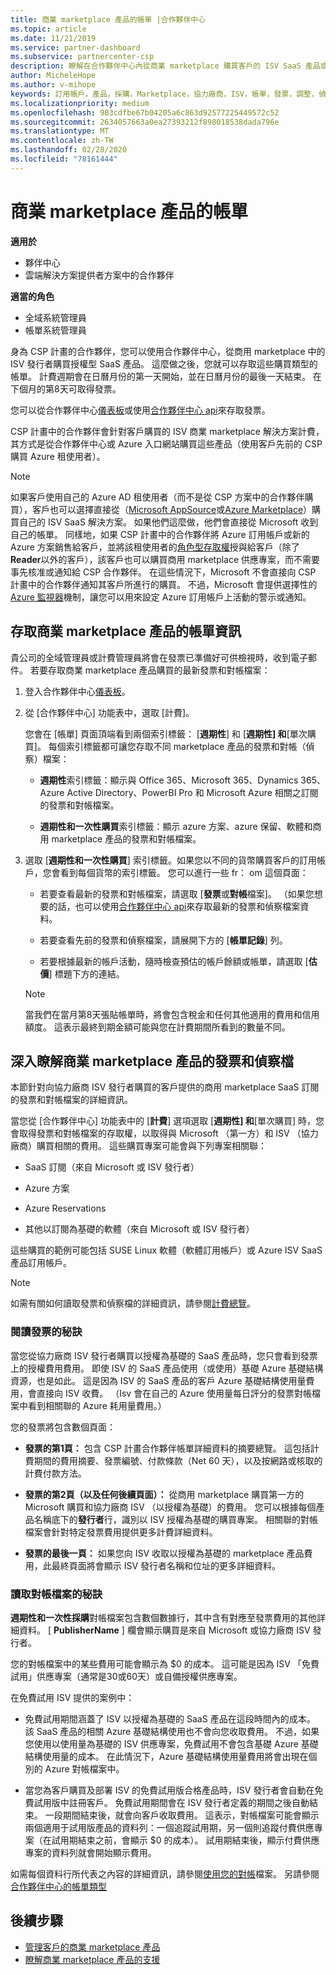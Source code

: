 ```yaml
---
title: 商業 marketplace 產品的帳單 |合作夥伴中心
ms.topic: article
ms.date: 11/21/2019
ms.service: partner-dashboard
ms.subservice: partnercenter-csp
description: 瞭解在合作夥伴中心內從商業 marketplace 購買客戶的 ISV SaaS 產品或訂用帳戶的計費方式。
author: MicheleHope
ms.author: v-mihope
keywords: 訂用帳戶，產品，採購，Marketplace，協力廠商，ISV，帳單，發票，調整，偵察檔案
ms.localizationpriority: medium
ms.openlocfilehash: 983cdfbe67b04205a6c863d92577225449572c52
ms.sourcegitcommit: 2634057663a0ea27393212f898018538dada796e
ms.translationtype: MT
ms.contentlocale: zh-TW
ms.lasthandoff: 02/28/2020
ms.locfileid: "78161444"
---
```

# <a name="billing-for-commercial-marketplace-products"></a>商業 marketplace 產品的帳單

**適用於**

- 夥伴中心
- 雲端解決方案提供者方案中的合作夥伴

**適當的角色**

- 全域系統管理員
- 帳單系統管理員

身為 CSP 計畫的合作夥伴，您可以使用合作夥伴中心，從商用 marketplace 中的 ISV 發行者購買授權型 SaaS 產品。 這麼做之後，您就可以存取這些購買類型的帳單。 計費週期會在日曆月份的第一天開始，並在日曆月份的最後一天結束。 在下個月的第8天可取得發票。

您可以從合作夥伴中心[儀表板](https://partner.microsoft.com/dashboard/)或使用[合作夥伴中心 api](https://docs.microsoft.com/partner-center/develop/)來存取發票。

CSP 計畫中的合作夥伴會針對客戶購買的 ISV 商業 marketplace 解決方案計費，其方式是從合作夥伴中心或 Azure 入口網站購買這些產品（使用客戶先前的 CSP 購買 Azure 租使用者）。

>[!NOTE]
>如果客戶使用自己的 Azure AD 租使用者（而不是從 CSP 方案中的合作夥伴購買），客戶也可以選擇直接從（[Microsoft AppSource](https://appsource.microsoft.com/)或[Azure Marketplace](https://azuremarketplace.microsoft.com/)）購買自己的 ISV SaaS 解決方案。 如果他們這麼做，他們會直接從 Microsoft 收到自己的帳單。 同樣地，如果 CSP 計畫中的合作夥伴將 Azure 訂用帳戶或新的 Azure 方案銷售給客戶，並將該租使用者的[角色型存取權](https://docs.microsoft.com/azure/role-based-access-control/built-in-roles)授與給客戶（除了**Reader**以外的客戶），該客戶也可以購買商用 marketplace 供應專案，而不需要事先核准或通知給 CSP 合作夥伴。 在這些情況下，Microsoft 不會直接向 CSP 計畫中的合作夥伴通知其客戶所進行的購買。 不過，Microsoft 會提供選擇性的[Azure 監視器](https://docs.microsoft.com/azure/azure-monitor/platform/alerts-activity-log)機制，讓您可以用來設定 Azure 訂用帳戶上活動的警示或通知。

## <a name="access-billing-information-for-commercial-marketplace-products"></a>存取商業 marketplace 產品的帳單資訊

貴公司的全域管理員或計費管理員將會在發票已準備好可供檢視時，收到電子郵件。 若要存取商業 marketplace 產品購買的最新發票和對帳檔案：

1. 登入合作夥伴中心[儀表板](https://partner.microsoft.com/dashboard/)。

2. 從 [合作夥伴中心] 功能表中，選取 [計費]。 

    您會在 [帳單] 頁面頂端看到兩個索引標籤： [**週期性**] 和 [**週期性] 和**[單次購買]。 每個索引標籤都可讓您存取不同 marketplace 產品的發票和對帳（偵察）檔案：

    - **週期性**索引標籤：顯示與 Office 365、Microsoft 365、Dynamics 365、Azure Active Directory、PowerBI Pro 和 Microsoft Azure 相關之訂閱的發票和對帳檔案。

    - **週期性和一次性購買**索引標籤：顯示 azure 方案、azure 保留、軟體和商用 marketplace 產品的發票和對帳檔案。
  
3. 選取 [**週期性和一次性購買**] 索引標籤。如果您以不同的貨幣購買客戶的訂用帳戶，您會看到每個貨幣的索引標籤。 您可以進行一些 fr： om 這個頁面：

    - 若要查看最新的發票和對帳檔案，請選取 [**發票**或**對帳**檔案]。 （如果您想要的話，也可以使用[合作夥伴中心 api](https://docs.microsoft.com/partner-center/develop/)來存取最新的發票和偵察檔案資料。

    - 若要查看先前的發票和偵察檔案，請展開下方的 [**帳單記錄**] 列。

    - 若要根據最新的帳戶活動，隨時檢查預估的帳戶餘額或帳單，請選取 [**估價**] 標題下方的連結。  

    >[!NOTE]
    > 當我們在當月第8天張貼帳單時，將會包含稅金和任何其他適用的費用和信用額度。 這表示最終到期金額可能與您在計費期間所看到的數量不同。

## <a name="more-about-invoices-and-recon-files-for-commercial-marketplace-products"></a>深入瞭解商業 marketplace 產品的發票和偵察檔

本節針對向協力廠商 ISV 發行者購買的客戶提供的商用 marketplace SaaS 訂閱的發票和對帳檔案的詳細資訊。

當您從 [合作夥伴中心] 功能表中的 [**計費**] 選項選取 [**週期性] 和**[單次購買] 時，您會取得發票和對帳檔案的存取權，以取得與 Microsoft （第一方）和 ISV （協力廠商）購買相關的費用。 這些購買專案可能會與下列專案相關聯：

- SaaS 訂閱（來自 Microsoft 或 ISV 發行者）

- Azure 方案

- Azure Reservations

- 其他以訂閱為基礎的軟體（來自 Microsoft 或 ISV 發行者）

這些購買的範例可能包括 SUSE Linux 軟體（軟體訂用帳戶）或 Azure ISV SaaS 產品訂用帳戶。

>[!NOTE]
> 如需有關如何讀取發票和偵察檔的詳細資訊，請參閱[計費總覽](billing.md)。

### <a name="tips-on-reading-your-invoice"></a>閱讀發票的秘訣

當您從協力廠商 ISV 發行者購買以授權為基礎的 SaaS 產品時，您只會看到發票上的授權費用費用。 即使 ISV 的 SaaS 產品使用（或使用）基礎 Azure 基礎結構資源，也是如此。 這是因為 ISV 的 SaaS 產品的客戶 Azure 基礎結構使用量費用，會直接向 ISV 收費。 （Isv 會在自己的 Azure 使用量每日評分的發票對帳檔案中看到相關聯的 Azure 耗用量費用。）

您的發票將包含數個頁面：

- **發票的第1頁：** 包含 CSP 計畫合作夥伴帳單詳細資料的摘要總覽。 這包括計費期間的費用摘要、發票編號、付款條款（Net 60 天），以及按網路或核取的計費付款方法。

- **發票的第2頁（以及任何後續頁面）：** 從商用 marketplace 購買第一方的 Microsoft 購買和協力廠商 ISV （以授權為基礎）的費用。 您可以根據每個產品名稱底下的**發行者**行，識別以 ISV 授權為基礎的購買專案。 相關聯的對帳檔案會針對特定發票費用提供更多計費詳細資料。

- **發票的最後一頁：** 如果您向 ISV 收取以授權為基礎的 marketplace 產品費用，此最終頁面將會顯示 ISV 發行者名稱和位址的更多詳細資料。

### <a name="tips-on-reading-your-reconciliation-file"></a>讀取對帳檔案的秘訣

**週期性和一次性採購**對帳檔案包含數個數據行，其中含有對應至發票費用的其他詳細資料。 [ **PublisherName** ] 欄會顯示購買是來自 Microsoft 或協力廠商 ISV 發行者。

您的對帳檔案中的某些費用可能會顯示為 $0 的成本。 這可能是因為 ISV 「免費試用」供應專案（通常是30或60天）或自備授權供應專案。

在免費試用 ISV 提供的案例中：

- 免費試用期間涵蓋了 ISV 以授權為基礎的 SaaS 產品在這段時間內的成本。 該 SaaS 產品的相關 Azure 基礎結構使用也不會向您收取費用。  不過，如果您使用以使用量為基礎的 ISV 供應專案，免費試用不會包含基礎 Azure 基礎結構使用量的成本。 在此情況下，Azure 基礎結構使用量費用將會出現在個別的 Azure 對帳檔案中。

- 當您為客戶購買及部署 ISV 的免費試用版合格產品時，ISV 發行者會自動在免費試用版中註冊客戶。 免費試用期間會在 ISV 發行者定義的期間之後自動結束。 一段期間結束後，就會向客戶收取費用。 這表示，對帳檔案可能會顯示兩個適用于試用版產品的資料列：一個追蹤試用期，另一個則追蹤付費供應專案（在試用期結束之前，會顯示 $0 的成本）。 試用期結束後，顯示付費供應專案的資料列就會開始顯示費用。 

如需每個資料行所代表之內容的詳細資訊，請參閱[使用您的對帳](use-the-reconciliation-files.md)檔案。 另請參閱[合作夥伴中心的帳單類型](billing-different-types.md)

## <a name="next-steps"></a>後續步驟

- [管理客戶的商業 marketplace 產品](csp-commercial-marketplace-manage.md)
- [瞭解商業 marketplace 產品的支援](csp-commercial-marketplace-support.md)
